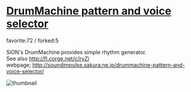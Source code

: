 # [DrumMachine pattern and voice selector](http://fl.corge.net/c/kEfB)

favorite:72 / forked:5

SiON's DrumMachine provides simple rhythm generator.   
See also http://fl.corge.net/c/rvZi  
webpage; http://soundimpulse.sakura.ne.jp/drummachine-pattern-and-voice-selector/

![thumbnail](./thumbnail.jpg)
